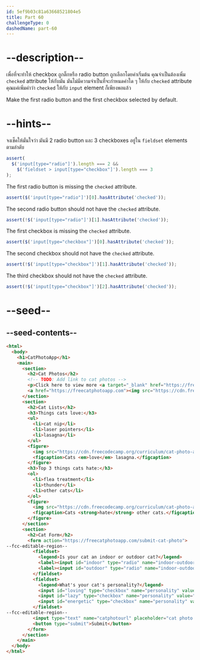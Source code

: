 ```yaml
---
id: 5ef9b03c81a63668521804e5
title: Part 60
challengeType: 0
dashedName: part-60
---
```


# --description--

เพื่อที่จะทำให้ checkbox ถูกติ๊กหรือ radio button ถูกเลือกโดยค่าเริ่มต้น คุณจำเป็นต้องเพิ่ม `checked` attribute ให้กับมัน
มันไม่มีความจำเป็นที่จะกำหนดค่าใด ๆ ให้กับ `checked` attribute
คุณแค่เพิ่มคำว่า `checked` ให้กับ `input` element ก็เพียงพอแล้ว

Make the first radio button and the first checkbox selected by default.

# --hints--

จงเช็คให้มั่นใจว่า มันมี 2 radio button และ 3 checkboxes อยู่ใน `fieldset` elements ตามลำดับ

```js
assert(
  $('input[type="radio"]').length === 2 &&
    $('fieldset > input[type="checkbox"]').length === 3
);
```

The first radio button is missing the `checked` attribute.

```js
assert($('input[type="radio"]')[0].hasAttribute('checked'));
```

The second radio button should not have the `checked` attribute.

```js
assert(!$('input[type="radio"]')[1].hasAttribute('checked'));
```

The first checkbox is missing the `checked` attribute.

```js
assert($('input[type="checkbox"]')[0].hasAttribute('checked'));
```

The second checkbox should not have the `checked` attribute.

```js
assert(!$('input[type="checkbox"]')[1].hasAttribute('checked'));
```

The third checkbox should not have the `checked` attribute.

```js
assert(!$('input[type="checkbox"]')[2].hasAttribute('checked'));
```

# --seed--

## --seed-contents--

```html
<html>
  <body>
    <h1>CatPhotoApp</h1>
    <main>
      <section>
        <h2>Cat Photos</h2>
        <!-- TODO: Add link to cat photos -->
        <p>Click here to view more <a target="_blank" href="https://freecatphotoapp.com">cat photos</a>.</p>
        <a href="https://freecatphotoapp.com"><img src="https://cdn.freecodecamp.org/curriculum/cat-photo-app/relaxing-cat.jpg" alt="A cute orange cat lying on its back."></a>
      </section>
      <section>
        <h2>Cat Lists</h2>
        <h3>Things cats love:</h3>
        <ul>
          <li>cat nip</li>
          <li>laser pointers</li>
          <li>lasagna</li>
        </ul>
        <figure>
          <img src="https://cdn.freecodecamp.org/curriculum/cat-photo-app/lasagna.jpg" alt="A slice of lasagna on a plate.">
          <figcaption>Cats <em>love</em> lasagna.</figcaption>  
        </figure>
        <h3>Top 3 things cats hate:</h3>
        <ol>
          <li>flea treatment</li>
          <li>thunder</li>
          <li>other cats</li>
        </ol>
        <figure>
          <img src="https://cdn.freecodecamp.org/curriculum/cat-photo-app/cats.jpg" alt="Five cats looking around a field.">
          <figcaption>Cats <strong>hate</strong> other cats.</figcaption>  
        </figure>
      </section>
      <section>
        <h2>Cat Form</h2>
        <form action="https://freecatphotoapp.com/submit-cat-photo">
--fcc-editable-region--
          <fieldset>
            <legend>Is your cat an indoor or outdoor cat?</legend>
            <label><input id="indoor" type="radio" name="indoor-outdoor" value="indoor"> Indoor</label>
            <label><input id="outdoor" type="radio" name="indoor-outdoor" value="outdoor"> Outdoor</label>
          </fieldset>
          <fieldset>
            <legend>What's your cat's personality?</legend>
            <input id="loving" type="checkbox" name="personality" value="loving"> <label for="loving">Loving</label>
            <input id="lazy" type="checkbox" name="personality" value="lazy"> <label for="lazy">Lazy</label>
            <input id="energetic" type="checkbox" name="personality" value="energetic"> <label for="energetic"> Energetic</label>
          </fieldset>
--fcc-editable-region--
          <input type="text" name="catphotourl" placeholder="cat photo URL" required>
          <button type="submit">Submit</button>
        </form>
      </section>
    </main>
  </body>
</html>
```

